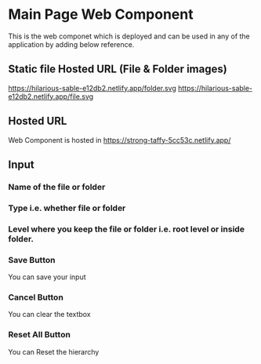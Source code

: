 # Main Page Web Component
This is the web componet which is deployed and can be used in any of the application by adding below reference.

## Static file Hosted URL (File & Folder images)
 https://hilarious-sable-e12db2.netlify.app/folder.svg
 https://hilarious-sable-e12db2.netlify.app/file.svg

## Hosted URL
Web Component is hosted in https://strong-taffy-5cc53c.netlify.app/

##  Input

### Name of the file or folder
### Type i.e. whether file or folder 
### Level where you keep the file or folder i.e. root level or inside folder.

### Save Button
You can save your input
### Cancel Button
You can clear the textbox
### Reset All Button
You can Reset the hierarchy

